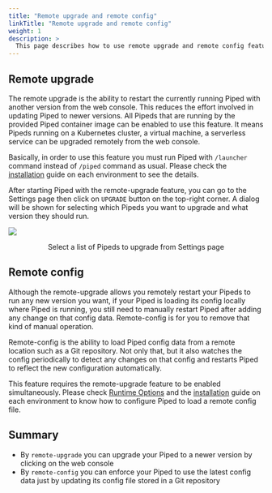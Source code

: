```yaml
---
title: "Remote upgrade and remote config"
linkTitle: "Remote upgrade and remote config"
weight: 1
description: >
  This page describes how to use remote upgrade and remote config features.
---
```


## Remote upgrade

The remote upgrade is the ability to restart the currently running Piped with another version from the web console.
This reduces the effort involved in updating Piped to newer versions.
All Pipeds that are running by the provided Piped container image can be enabled to use this feature.
It means Pipeds running on a Kubernetes cluster, a virtual machine, a serverless service can be upgraded remotely from the web console.

Basically, in order to use this feature you must run Piped with `/launcher` command instead of `/piped` command as usual.
Please check the [installation](../../../installation/install-piped/) guide on each environment to see the details.

After starting Piped with the remote-upgrade feature, you can go to the Settings page then click on `UPGRADE` button on the top-right corner.
A dialog will be shown for selecting which Pipeds you want to upgrade and what version they should run.

![](/images/settings-remote-upgrade.png)
<p style="text-align: center;">
Select a list of Pipeds to upgrade from Settings page
</p>

## Remote config

Although the remote-upgrade allows you remotely restart your Pipeds to run any new version you want, if your Piped is loading its config locally where Piped is running, you still need to manually restart Piped after adding any change on that config data. Remote-config is for you to remove that kind of manual operation.

Remote-config is the ability to load Piped config data from a remote location such as a Git repository. Not only that, but it also watches the config periodically to detect any changes on that config and restarts Piped to reflect the new configuration automatically.

This feature requires the remote-upgrade feature to be enabled simultaneously. Please check [Runtime Options](runtime-options.md) and the [installation](../../../installation/install-piped/) guide on each environment to know how to configure Piped to load a remote config file.


## Summary

- By `remote-upgrade` you can upgrade your Piped to a newer version by clicking on the web console
- By `remote-config` you can enforce your Piped to use the latest config data just by updating its config file stored in a Git repository
